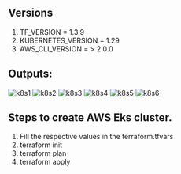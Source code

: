 ## Versions

1. TF_VERSION = 1.3.9
2. KUBERNETES_VERSION = 1.29
3. AWS_CLI_VERSION = > 2.0.0

##  Outputs:
![k8s1](docs/cluster-creation.png)
![k8s2](docs/console-cluster.png)
![k8s3](docs/namespace-pod-s3-access.png)
![k8s4](docs/oidc.png)
![k8s5](docs/s3-policy.png)
![k8s6](docs/s3.png)

## Steps to create AWS Eks cluster.

1. Fill  the respective values in the terraform.tfvars
2. terraform init
3. terraform plan
4. terraform apply

